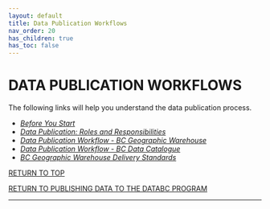 ```yaml
---
layout: default
title: Data Publication Workflows
nav_order: 20
has_children: true
has_toc: false
---
```


# DATA PUBLICATION WORKFLOWS

The following links will help you understand the data publication process.

+ <a name=before>[_Before You Start_](before_you_start.md#before-you-start)</a>
+ <a name=publication>[_Data Publication: Roles and Responsibilities_](roles_and_responsibilities.md#data-publication-roles-and-responsibilities)</a>
+ <a name=workflow>[_Data Publication Workflow - BC Geographic Warehouse_](bcgw_data_onboarding_workflow.md#data-publication-workflow---bc-geographical-warehouse)</a>
+ <a name=workflow>[_Data Publication Workflow - BC Data Catalogue_](bcdc_data_onboarding_and_workflow.md#data-publication-workflow---bc-geographical-warehouse)</a>
+ <a name=standards>[_BC Geographic Warehouse Delivery Standards_](delivery_standards.md#bc-geographic-warehouse-delivery-standards)</a>
 
[RETURN TO TOP][1]

[RETURN TO PUBLISHING DATA TO THE DATABC PROGRAM][2]

-------------------------------------------------------

[1]: #publishing-data-to-the-databc-program
[2]: index.md#publishing-data-to-the-databc-program
